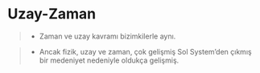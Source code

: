 # Uzay-Zaman

>- Zaman ve uzay kavramı bizimkilerle aynı.

>- Ancak fizik, uzay ve zaman, çok gelişmiş Sol System’den çıkmış bir medeniyet nedeniyle oldukça gelişmiş.
